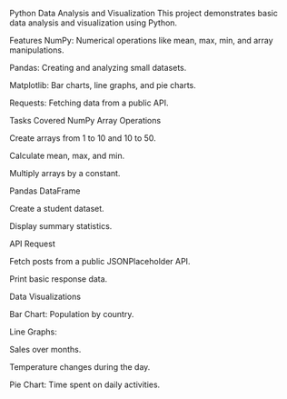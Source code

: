 Python Data Analysis and Visualization
This project demonstrates basic data analysis and visualization using Python.

Features
NumPy: Numerical operations like mean, max, min, and array manipulations.

Pandas: Creating and analyzing small datasets.

Matplotlib: Bar charts, line graphs, and pie charts.

Requests: Fetching data from a public API.

Tasks Covered
NumPy Array Operations

Create arrays from 1 to 10 and 10 to 50.

Calculate mean, max, and min.

Multiply arrays by a constant.

Pandas DataFrame

Create a student dataset.

Display summary statistics.

API Request

Fetch posts from a public JSONPlaceholder API.

Print basic response data.

Data Visualizations

Bar Chart: Population by country.

Line Graphs:

Sales over months.

Temperature changes during the day.

Pie Chart: Time spent on daily activities.
